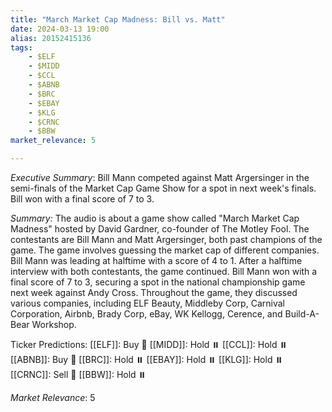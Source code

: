 ```yaml
---
title: "March Market Cap Madness: Bill vs. Matt"
date: 2024-03-13 19:00
alias: 20152415136
tags:
    - $ELF
    - $MIDD
    - $CCL
    - $ABNB
    - $BRC
    - $EBAY
    - $KLG
    - $CRNC
    - $BBW
market_relevance: 5

---
```

*Executive Summary*: Bill Mann competed against Matt Argersinger in the semi-finals of the Market Cap Game Show for a spot in next week's finals. Bill won with a final score of 7 to 3.


*Summary:*
The audio is about a game show called "March Market Cap Madness" hosted by David Gardner, co-founder of The Motley Fool. The contestants are Bill Mann and Matt Argersinger, both past champions of the game. The game involves guessing the market cap of different companies. Bill Mann was leading at halftime with a score of 4 to 1. After a halftime interview with both contestants, the game continued. Bill Mann won with a final score of 7 to 3, securing a spot in the national championship game next week against Andy Cross. Throughout the game, they discussed various companies, including ELF Beauty, Middleby Corp, Carnival Corporation, Airbnb, Brady Corp, eBay, WK Kellogg, Cerence, and Build-A-Bear Workshop.

Ticker Predictions:
[[ELF]]: Buy 🔺
[[MIDD]]: Hold ⏸️
[[CCL]]: Hold ⏸️
[[ABNB]]: Buy 🔺
[[BRC]]: Hold ⏸️
[[EBAY]]: Hold ⏸️
[[KLG]]: Hold ⏸️
[[CRNC]]: Sell 🔻
[[BBW]]: Hold ⏸️


*Market Relevance*: 5
  